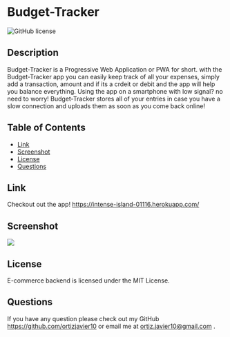 # Budget-Tracker

![GitHub license](https://img.shields.io/badge/license-MIT-blue.svg)

## Description
Budget-Tracker is a Progressive Web Application or PWA for short. with the Budget-Tracker app you can easily keep track of all your expenses, simply add a transaction, amount and if its a crdeit or debit and the app will help you balance everything. Using the app on a smartphone with low signal? no need to worry! Budget-Tracker stores all of your entries in case you have a slow connection and uploads them as soon as you come back online!
## Table of Contents
* [Link](#link)
* [Screenshot](#Scrrenshot)
* [License](#license)
* [Questions](#questions)


## Link
Checkout out the app!
https://intense-island-01116.herokuapp.com/


## Screenshot
<img src="./assets/screenshot.PNG" >

## License
E-commerce backend is licensed under the MIT License.

## Questions
If you have any question please check out my GitHub https://github.com/ortizjavier10 or email me at ortiz.javier10@gmail.com .


